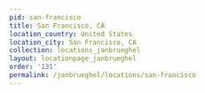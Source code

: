 ```yaml
---
pid: san-francisco
title: San Francisco, CA
location_country: United States
location_city: San Francisco, CA
collection: locations_janbrueghel
layout: locationpage_janbrueghel
order: '131'
permalink: /janbrueghel/locations/san-francisco
---
```

